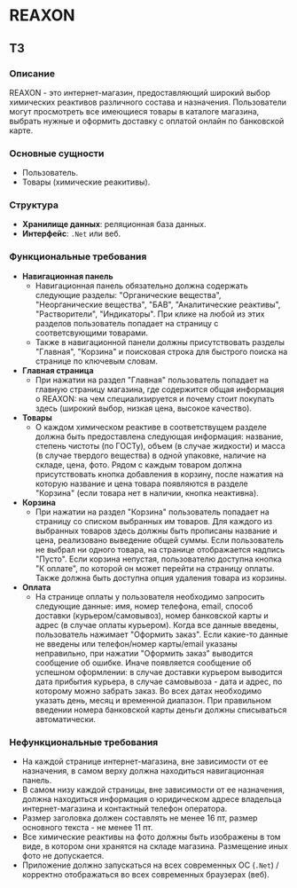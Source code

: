 # REAXON
## ТЗ
### Описание
REAXON - это интернет-магазин, предоставляющий широкий выбор химических реактивов различного состава и назначения. Пользователи могут просмотреть все имеющиеся товары в каталоге магазина, выбрать нужные и оформить доставку с оплатой онлайн по банковской карте. 
### Основные сущности
- Пользователь.
- Товары (химические реакитивы).
### Структура
- **Хранилище данных**: реляционная база данных.
- **Интерфейс**: `.Net` или веб.  
### Функциональные требования
- **Навигационная панель**  
  * Навигационная панель обязательно должна содержать следующие разделы: "Органические вещества", "Неорганические вещества", "БАВ", "Аналитические реактивы", "Растворители", "Индикаторы". При клике на любой из этих разделов пользователь попадает на страницу с соответсвующими товарами.
  * Также в навигационной панели должны присутствовать разделы "Главная", "Корзина" и поисковая строка для быстрого поиска на странице по ключевым словам.
 - **Главная страница**   
   * При нажатии на раздел "Главная" пользователь попадает на главную страницу магазина, где содержится общая информация о REAXON: на чем специализируется и почему стоит покупать здесь (широкий выбор, низкая цена, высокое качество).
  - **Товары**    
    * О каждом химическом реактиве в соответствущем разделе должна быть предоставлена следующая информация: название, степень чистоты (по ГОСТу), объем (в случае жидкости) и масса (в случае твердого вещества) в одной упаковке, наличие на складе, цена, фото. Рядом с каждым товаром должна присутствовать кнопка добавления в корзину, после нажатия на которую название и цена товара появляются в разделе "Корзина" (если товара нет в наличии, кнопка неактивна).
 - **Корзина**  
   *  При нажатии на раздел "Корзина" пользователь попадает на страницу со списком выбранных им товаров. Для каждого из выбранных товаров здесь должны быть прописаны название и цена, реализовано выведение общей суммы. Если пользователь не выбрал ни одного товара, на странице отображается надпись "Пусто". Если корзина непустая, пользователю доступна кнопка "К оплате", по которой он может перейти на страницу оплаты. Также должна быть доступна опция удаления товара из корзины.
 - **Оплата**  
    * На странице оплаты у пользователя необходимо запросить следующие данные: имя, номер телефона, email, способ доставки (курьером/самовывоз), номер банковской карты и адрес (в случае оплаты курьером). Когда все данные введены, пользователь нажимает "Оформить заказ". Если какие-то данные не введены или телефон/номер карты/email указаны неправильно, при нажатии "Оформить заказ" выводится сообщение об ошибке. Иначе появляется сообщение об успешном оформлении: в случае доставки курьером выводится дата прибытия курьера, в случае самовывоза - дата и адрес, по которому можно забрать заказ. Во всех датах необходимо указать день, месяц и временной диапазон. При правильном введении номера банковской карты деньги должны списываться автоматически.
### Нефункциональные требования
 - На каждой странице интернет-магазина, вне зависимости от ее назначения, в самом верху должна находиться навигационная панель.
 - В самом низу каждой страницы, вне зависимости от ее назначения, должна находиться информация о юридическом адресе владельца интернет-магазина и контактный телефон оператора.
 - Размер заголовка должен составлять не менее 16 пт, размер основного текста - не менее 11 пт.
 - Все химические реактивы на фото должны быть изображены в том виде, в котором они хранятся на складе магазина. Размещение иных фото не допускается.
 - Приложение должно запускаться на всех современных ОС (`.Net`) / корректно отображаться во всех современных браузерах (веб).

